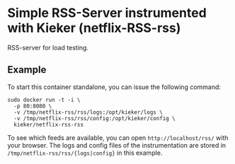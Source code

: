 # Simple RSS-Server instrumented with Kieker (netflix-RSS-rss)
RSS-server for load testing.

## Example
To start this container standalone, you can issue the following command:
```
sudo docker run -t -i \
  -p 80:8080 \
  -v /tmp/netflix-rss/rss/logs:/opt/kieker/logs \
  -v /tmp/netflix-rss/rss/config:/opt/kieker/config \
  kieker/netflix-rss-rss
```
To see which feeds are available, you can open `http://localhost/rss/` with your browser.
The logs and config files of the instrumentation are stored in `/tmp/netflix-rss/rss/{logs|config}` in this example.


